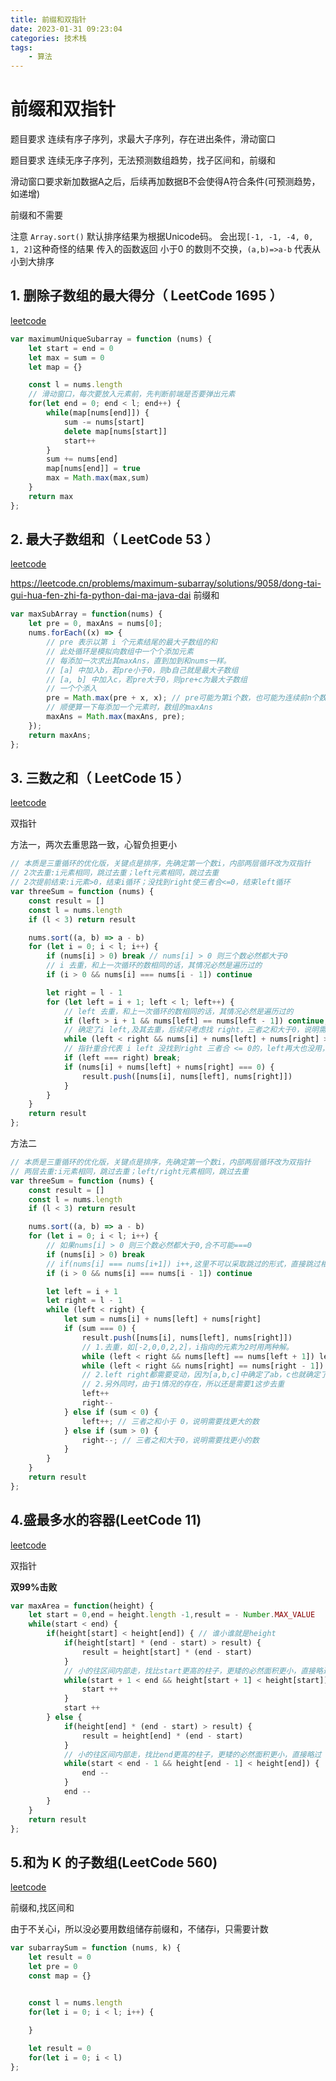 ```yaml
---
title: 前缀和双指针
date: 2023-01-31 09:23:04
categories: 技术栈
tags: 
    - 算法
---
```



# 前缀和双指针

题目要求 连续有序子序列，求最大子序列，存在进出条件，滑动窗口

题目要求 连续无序子序列，无法预测数组趋势，找子区间和，前缀和

滑动窗口要求新加数据A之后，后续再加数据B不会使得A符合条件(可预测趋势，如递增)

前缀和不需要

注意 `Array.sort()` 默认排序结果为根据Unicode码。
会出现`[-1, -1, -4, 0, 1, 2]`这种奇怪的结果
传入的函数返回 小于0 的数则不交换，`(a,b)=>a-b` 代表从小到大排序

## 1. 删除子数组的最大得分（ LeetCode 1695 ）

[leetcode](https://leetcode.cn/problems/maximum-erasure-value/)

```js
var maximumUniqueSubarray = function (nums) {
    let start = end = 0
    let max = sum = 0
    let map = {}

    const l = nums.length
    // 滑动窗口，每次要放入元素前，先判断前端是否要弹出元素
    for(let end = 0; end < l; end++) {
        while(map[nums[end]]) {
            sum -= nums[start]
            delete map[nums[start]]
            start++
        }
        sum += nums[end]
        map[nums[end]] = true
        max = Math.max(max,sum)
    }
    return max
};
```

## 2. 最大子数组和（ LeetCode 53 ）

[leetcode](https://leetcode.cn/problems/maximum-subarray/description/)

https://leetcode.cn/problems/maximum-subarray/solutions/9058/dong-tai-gui-hua-fen-zhi-fa-python-dai-ma-java-dai
前缀和

```js
var maxSubArray = function(nums) {
    let pre = 0, maxAns = nums[0];
    nums.forEach((x) => {
        // pre 表示以第 i 个元素结尾的最大子数组的和
        // 此处循环是模拟向数组中一个个添加元素
        // 每添加一次求出其maxAns，直到加到和nums一样。
        // [a] 中加入b，若pre小于0，则b自己就是最大子数组
        // [a, b] 中加入c，若pre大于0，则pre+c为最大子数组
        // 一个个添入
        pre = Math.max(pre + x, x); // pre可能为第i个数，也可能为连续前n个数的和，必然符合连续子序列
        // 顺便算一下每添加一个元素时，数组的maxAns
        maxAns = Math.max(maxAns, pre);
    });
    return maxAns;
};
```


## 3. 三数之和（ LeetCode 15 ）

[leetcode](https://leetcode.cn/problems/3sum/description/)

双指针

方法一，两次去重思路一致，心智负担更小
```js
// 本质是三重循环的优化版，关键点是排序，先确定第一个数i，内部两层循环改为双指针
// 2次去重:i元素相同，跳过去重；left元素相同，跳过去重
// 2次提前结束:i元素>0，结束i循环；没找到right使三者合<=0，结束left循环
var threeSum = function (nums) {
    const result = []
    const l = nums.length
    if (l < 3) return result

    nums.sort((a, b) => a - b)
    for (let i = 0; i < l; i++) {
        if (nums[i] > 0) break // nums[i] > 0 则三个数必然都大于0
        // i 去重，和上一次循环的数相同的话，其情况必然是遍历过的
        if (i > 0 && nums[i] === nums[i - 1]) continue

        let right = l - 1
        for (let left = i + 1; left < l; left++) {
            // left 去重，和上一次循环的数相同的话，其情况必然是遍历过的
            if (left > i + 1 && nums[left] == nums[left - 1]) continue;
            // 确定了i left,及其去重，后续只考虑找 right，三者之和大于0，说明需要找更小的数
            while (left < right && nums[i] + nums[left] + nums[right] > 0) right--
            // 指针重合代表 i left 没找到right 三者合 <= 0的，left再大也没用，直接退出循环
            if (left === right) break;
            if (nums[i] + nums[left] + nums[right] === 0) {
                result.push([nums[i], nums[left], nums[right]])
            }
        }
    }
    return result
};
```

方法二
```js
// 本质是三重循环的优化版，关键点是排序，先确定第一个数i，内部两层循环改为双指针
// 两层去重:i元素相同，跳过去重；left/right元素相同，跳过去重
var threeSum = function (nums) {
    const result = []
    const l = nums.length
    if (l < 3) return result

    nums.sort((a, b) => a - b)
    for (let i = 0; i < l; i++) {
        // 如果nums[i] > 0 则三个数必然都大于0,合不可能===0
        if (nums[i] > 0) break
        // if(nums[i] === nums[i+1]) i++,这里不可以采取跳过的形式，直接跳过相当于少了一个元素
        if (i > 0 && nums[i] === nums[i - 1]) continue

        let left = i + 1
        let right = l - 1
        while (left < right) {
            let sum = nums[i] + nums[left] + nums[right]
            if (sum === 0) {
                result.push([nums[i], nums[left], nums[right]])
                // 1.去重，如[-2,0,0,2,2]，i指向的元素为2时用两种解。
                while (left < right && nums[left] == nums[left + 1]) left++
                while (left < right && nums[right] == nums[right - 1]) right--
                // 2.left right都需要变动，因为[a,b,c]中确定了ab，c也就确定了，再次找出的C会重复
                // 2.另外同时，由于1情况的存在，所以还是需要1这步去重
                left++
                right--
            } else if (sum < 0) {
                left++; // 三者之和小于 0，说明需要找更大的数
            } else if (sum > 0) {
                right--; // 三者之和大于0，说明需要找更小的数
            }
        }
    }
    return result
};
```

## 4.盛最多水的容器(LeetCode 11)

[leetcode](https://leetcode-cn.com/problems/container-with-most-water/)

双指针

__双99%击败__
```js
var maxArea = function(height) {
    let start = 0,end = height.length -1,result = - Number.MAX_VALUE
    while(start < end) {
        if(height[start] < height[end]) { // 谁小谁就是height
            if(height[start] * (end - start) > result) {
                result = height[start] * (end - start)
            }
            // 小的往区间内部走，找比start更高的柱子，更矮的必然面积更小，直接略过
            while(start + 1 < end && height[start + 1] < height[start]) {
                start ++
            }
            start ++ 
        } else {
            if(height[end] * (end - start) > result) {
                result = height[end] * (end - start)
            }
            // 小的往区间内部走，找比end更高的柱子，更矮的必然面积更小，直接略过
            while(start < end - 1 && height[end - 1] < height[end]) {
                end --
            }
            end -- 
        }
    }
    return result
};
```

## 5.和为 K 的子数组(LeetCode 560)

[leetcode](https://leetcode.cn/problems/subarray-sum-equals-k/)

前缀和,找区间和

由于不关心i，所以没必要用数组储存前缀和，不储存i，只需要计数

```js
var subarraySum = function (nums, k) {
    let result = 0
    let pre = 0
    const map = {}


    const l = nums.length
    for(let i = 0; i < l; i++) {
        
    }

    let result = 0
    for(let i = 0; i < l)
};
```